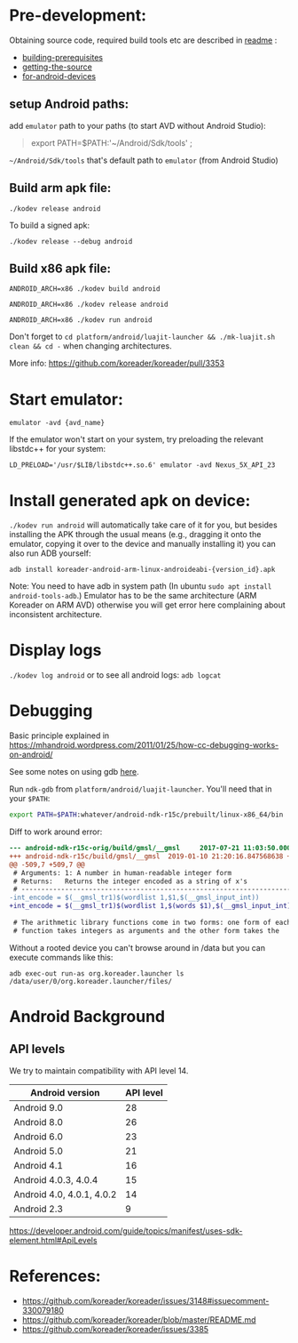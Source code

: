 # Pre-development:
Obtaining source code, required build tools etc are described in [readme](https://github.com/koreader/koreader/blob/master/README.md) :

* [building-prerequisites](https://github.com/koreader/koreader/blob/master/README.md#building-prerequisites)
* [getting-the-source](https://github.com/koreader/koreader/blob/master/README.md#getting-the-source)
* [for-android-devices](https://github.com/koreader/koreader/blob/master/README.md#for-android-devices)

## setup Android paths:
add `emulator` path to your paths (to start AVD without Android Studio):
> export PATH=$PATH:'~/Android/Sdk/tools' ; 

`~/Android/Sdk/tools` that's default path to `emulator` (from Android Studio)

## Build arm apk file:
`./kodev release android`

To build a signed apk:

`./kodev release --debug android`
## Build x86 apk file:
`ANDROID_ARCH=x86 ./kodev build android`

`ANDROID_ARCH=x86 ./kodev release android`

`ANDROID_ARCH=x86 ./kodev run android`


Don't forget to `cd platform/android/luajit-launcher && ./mk-luajit.sh clean && cd -` when changing architectures.

More info: https://github.com/koreader/koreader/pull/3353

# Start emulator:
```
emulator -avd {avd_name}
```
If the emulator won't start on your system, try preloading the relevant libstdc++ for your system:
```
LD_PRELOAD='/usr/$LIB/libstdc++.so.6' emulator -avd Nexus_5X_API_23
```


# Install generated apk on device:
`./kodev run android` will automatically take care of it for you, but besides installing the APK through the usual means (e.g., dragging it onto the emulator, copying it over to the device and manually installing it) you can also run ADB yourself:

```
adb install koreader-android-arm-linux-androideabi-{version_id}.apk
```

Note: You need to have adb in system path (In ubuntu `sudo apt install android-tools-adb`.)
Emulator has to be the same architecture (ARM Koreader on ARM AVD) otherwise you will get error here complaining about inconsistent architecture.

# Display logs
`./kodev log android`
or to see all android logs:
`adb logcat`

# Debugging

Basic principle explained in https://mhandroid.wordpress.com/2011/01/25/how-cc-debugging-works-on-android/

See some notes on using gdb [here](https://github.com/koreader/koreader/issues/3385#issuecomment-453240707).

Run `ndk-gdb` from `platform/android/luajit-launcher`. You'll need that in your `$PATH`:

```sh
export PATH=$PATH:whatever/android-ndk-r15c/prebuilt/linux-x86_64/bin
```

Diff to work around error:
```diff
--- android-ndk-r15c-orig/build/gmsl/__gmsl     2017-07-21 11:03:50.000000000 +0200
+++ android-ndk-r15c/build/gmsl/__gmsl  2019-01-10 21:20:16.847568638 +0100
@@ -509,7 +509,7 @@
 # Arguments: 1: A number in human-readable integer form
 # Returns:   Returns the integer encoded as a string of x's
 # ----------------------------------------------------------------------------
-int_encode = $(__gmsl_tr1)$(wordlist 1,$1,$(__gmsl_input_int))
+int_encode = $(__gmsl_tr1)$(wordlist 1,$(words $1),$(__gmsl_input_int))
 
 # The arithmetic library functions come in two forms: one form of each
 # function takes integers as arguments and the other form takes the
```

Without a rooted device you can't browse around in /data but you can execute commands like this:
```
adb exec-out run-as org.koreader.launcher ls /data/user/0/org.koreader.launcher/files/
```

# Android Background

## API levels

We try to maintain compatibility with API level 14.

Android version | API level
--- | ---
Android 9.0 | 28
Android 8.0 | 26
Android 6.0 | 23
Android 5.0 | 21
Android 4.1 | 16
Android 4.0.3, 4.0.4| 15
Android 4.0, 4.0.1, 4.0.2 | 14
Android 2.3 | 9

https://developer.android.com/guide/topics/manifest/uses-sdk-element.html#ApiLevels

# References:
* https://github.com/koreader/koreader/issues/3148#issuecomment-330079180
* https://github.com/koreader/koreader/blob/master/README.md
* https://github.com/koreader/koreader/issues/3385
